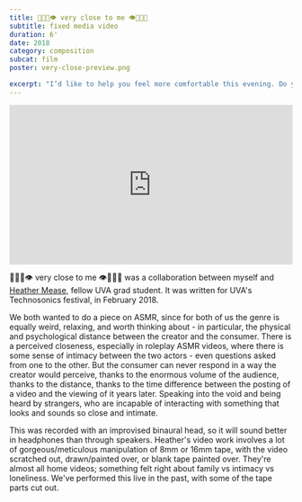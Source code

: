 ```yaml
---
title: 👄👂🏻👁️ very close to me 👁️👂🏻👄
subtitle: fixed media video
duration: 6'
date: 2018
category: composition
subcat: film
poster: very-close-preview.png

excerpt: "I’d like to help you feel more comfortable this evening. Do you think you could sit with me for awhile?"
---
```


<div style="padding:56.25% 0 0 0;position:relative;"><iframe src="https://player.vimeo.com/video/256869926?byline=0&portrait=0" style="position:absolute;top:0;left:0;width:100%;height:100%;" frameborder="0" allow="autoplay; fullscreen" allowfullscreen></iframe></div><script src="https://player.vimeo.com/api/player.js"></script>

👄👂🏻👁️ very close to me 👁️👂🏻👄 was a collaboration between myself and [Heather Mease](https://www.hmmease.com/), fellow UVA grad student. It was written for UVA's Technosonics festival, in February 2018.

We both wanted to do a piece on ASMR, since for both of us the genre is equally weird, relaxing, and worth thinking about - in particular, the physical and psychological distance between the creator and the consumer. There is a perceived closeness, especially in roleplay ASMR videos, where there is some sense of intimacy between the two actors - even questions asked from one to the other. But the consumer can never respond in a way the creator would perceive, thanks to the enormous volume of the audience, thanks to the distance, thanks to the time difference between the posting of a video and the viewing of it years later. Speaking into the void and being heard by strangers, who are incapable of interacting with something that looks and sounds so close and intimate.

This was recorded with an improvised binaural head, so it will sound better in headphones than through speakers. Heather's video work involves a lot of gorgeous/meticulous manipulation of 8mm or 16mm tape, with the video scratched out, drawn/painted over, or blank tape painted over. They're almost all home videos; something felt right about family vs intimacy vs loneliness. We've performed this live in the past, with some of the tape parts cut out.
